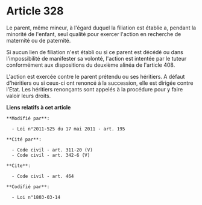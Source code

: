 # Article 328

Le parent, même mineur, à l'égard duquel la filiation est établie a, pendant la minorité de l'enfant, seul qualité pour
exercer l'action en recherche de maternité ou de paternité. 

Si aucun lien de filiation n'est établi ou si ce parent est décédé ou dans l'impossibilité de manifester sa volonté, l'action
est intentée par le tuteur conformément aux dispositions du deuxième alinéa de l'article 408.

L'action est exercée contre le parent prétendu ou ses héritiers. A défaut d'héritiers ou si ceux-ci ont renoncé à la
succession, elle est dirigée contre l'Etat. Les héritiers renonçants sont appelés à la procédure pour y faire valoir leurs
droits.

**Liens relatifs à cet article**

	**Modifié par**:

	  - Loi n°2011-525 du 17 mai 2011 - art. 195

	**Cité par**:

	  - Code civil - art. 311-20 (V)
	  - Code civil - art. 342-6 (V)

	**Cite**:

	  - Code civil - art. 464

	**Codifié par**:

	  - Loi n°1803-03-14
